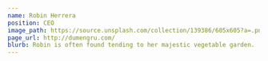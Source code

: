 ```yaml
---
name: Robin Herrera
position: CEO
image_path: https://source.unsplash.com/collection/139386/605x605?a=.png
page_url: http://dumengru.com/
blurb: Robin is often found tending to her majestic vegetable garden.
---
```

